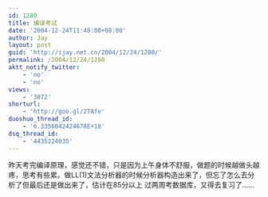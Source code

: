 ```yaml
---
id: 1280
title: 编译考试
date: '2004-12-24T11:48:00+08:00'
author: Jay
layout: post
guid: 'http://ijay.net.cn/2004/12/24/1280/'
permalink: /2004/12/24/1280
aktt_notify_twitter:
    - 'no'
    - 'no'
views:
    - '3072'
shorturl:
    - 'http://goo.gl/2TAfe'
duoshuo_thread_id:
    - '6.3356042424678E+18'
dsq_thread_id:
    - '4435224035'
---
```


昨天考完编译原理，感觉还不错，只是因为上午身体不舒服，做题的时候越做头越疼，思考有些累。做LL(1)文法分析器的时候分析器构造出来了，但忘了怎么去分析了但最后还是做出来了，估计在85分以上
过两周考数据库，又得去复习了……